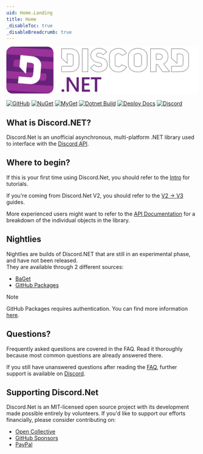 ```yaml
---
uid: Home.Landing
title: Home
_disableToc: true
_disableBreadcrumb: true
---
```


![logo](marketing/logo/SVG/Combinationmark%20White%20Border.svg)

[![GitHub](https://img.shields.io/github/last-commit/discord-net/Discord.Net)](https://github.com/discord-net/Discord.Net)
[![NuGet](https://img.shields.io/nuget/vpre/Discord.Net.svg?maxAge=2592000)](https://www.nuget.org/packages/Discord.Net)
[![MyGet](https://img.shields.io/myget/discord-net/vpre/Discord.Net.svg)](https://www.myget.org/feed/Packages/discord-net)
[![Dotnet Build](https://github.com/discord-net/Discord.Net/actions/workflows/dotnet.yml/badge.svg)](https://github.com/discord-net/Discord.Net/actions/workflows/dotnet.yml)
[![Deploy Docs](https://github.com/discord-net/Discord.Net/actions/workflows/docs.yml/badge.svg)](https://github.com/discord-net/Discord.Net/actions/workflows/docs.yml)
[![Discord](https://img.shields.io/discord/848176216011046962?logo=discord&logoColor=white&label=discord&color=%235865F2)](https://discord.gg/dnet)


## What is Discord.NET?

Discord.Net is an unofficial asynchronous, multi-platform .NET library used to
interface with the [Discord API](https://discord.com/).

## Where to begin?

If this is your first time using Discord.Net, you should refer to the
[Intro](xref:Guides.Introduction) for tutorials.

If you're coming from Discord.Net V2, you should refer to the [V2 -> V3](xref:Guides.V2V3Guide) guides.

More experienced users might want to refer to the
[API Documentation](xref:API.Docs) for a breakdown of the individual
objects in the library.

## Nightlies

Nightlies are builds of Discord.NET that are still in an experimental phase, and have not been released.  
They are available through 2 different sources:
- [BaGet](https://baget.discordnet.dev/)
- [GitHub Packages](https://github.com/orgs/discord-net/packages?repo_name=Discord.Net)

> [!NOTE]
> GitHub Packages requires authentication. You can find more information [here](https://docs.github.com/en/packages/working-with-a-github-packages-registry/working-with-the-nuget-registry#authenticating-to-github-packages).

## Questions?

Frequently asked questions are covered in the
FAQ. Read it thoroughly because most common questions are already answered there.

If you still have unanswered questions after reading the [FAQ](xref:FAQ.Basics.GetStarted), further support is available on
[Discord](https://discord.gg/dnet).

## Supporting Discord.Net

Discord.Net is an MIT-licensed open source project with its development made possible entirely by volunteers. 
If you'd like to support our efforts financially, please consider contributing on:

- [Open Collective](https://opencollective.com/discordnet)
- [GitHub Sponsors](https://github.com/sponsors/quinchs)
- [PayPal](https://paypal.me/quinchs)
